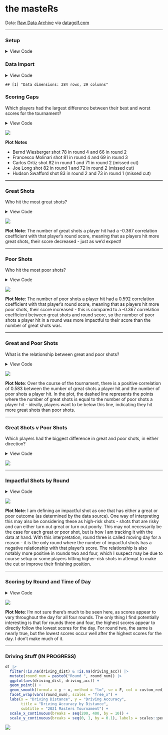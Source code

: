 the masteRs
================

Data:
<a href="https://datagolf.com/raw-data-archive" target="_blank">Raw Data
Archive</a> via
<a href="https://datagolf.com/" target="_blank">datagolf.com</a>

------------------------------------------------------------------------

### Setup

<details>
<summary>
View Code
</summary>

``` r
library(tidyverse)
library(janitor)
library(tvthemes)
library(plotly)

theme_custom = theme_avatar() +
  theme(plot.title = element_text(hjust = 0.5),
        plot.subtitle = element_text(hjust = 0.5, size = 9, vjust = 2.5, face = "italic"),
        plot.caption = element_text(face = "italic"),
        panel.grid.major = element_line(linewidth = 0.5, colour = "#DFDAD1"),
        panel.grid.minor = element_line(linewidth = 0.5, colour = "#DFDAD1"))

theme_set(theme_custom)
custom_red = "#DA8B8B"
custom_green = "#839F7D"
```

</details>

### Data Import

<details>
<summary>
View Code
</summary>

``` r
# changing player name to be (first + last) instead of (last, first)
df = read_csv("data/masters_data_2021.csv", show_col_types = F) |>
  separate(player_name, into = c("last_name", "first_name"), sep = ",") |>
  mutate(player_name = paste(first_name, last_name)) |>
  select(1:5, 31, 8:30)

paste0("Data dimensions: ", nrow(df), " rows, ", ncol(df), " columns")
```

</details>

    ## [1] "Data dimensions: 284 rows, 29 columns"

### Scoring Gaps

Which players had the largest difference between their best and worst
scores for the tournament?

<details>
<summary>
View Code
</summary>

``` r
min_max_rounds = df |>
  group_by(player_name) |>
  summarise(min_round = min(round_score),
            max_round = max(round_score)) |>
  mutate(min_max_diff = max_round - min_round)

min_max_rounds |>
  slice_max(min_max_diff, n = 5) |>
  pivot_longer(c(min_round, max_round), names_to = "min_max", values_to = "score") |>
  ggplot(aes(reorder(player_name, -min_max_diff), score)) +
  geom_col(aes(fill = min_max), position = "dodge", show.legend = F) +
  geom_text(aes(label = score, group = min_max), position = position_dodge2(width = 0.9), vjust = -0.5, size = 3.5) +
  scale_fill_manual(values = c(custom_red, custom_green)) +
  labs(x = NULL, y = "Score",
       title = "Who had the biggest difference in their best and worst rounds?",
       subtitle = "2021 Masters Tournament") +
  theme(axis.text.y = element_blank())
```

</details>

![](README_files/figure-gfm/unnamed-chunk-4-1.png)<!-- -->

**Plot Notes**

- Bernd Wiesberger shot 78 in round 4 and 66 in round 2
- Francesco Molinari shot 81 in round 4 and 69 in round 3
- Carlos Ortiz shot 82 in round 1 and 71 in round 2 (missed cut)
- Joe Long shot 82 in round 1 and 72 in round 2 (missed cut)
- Hudson Swafford shot 83 in round 2 and 73 in round 1 (missed cut)

------------------------------------------------------------------------

### Great Shots

Who hit the most great shots?

<details>
<summary>
View Code
</summary>

``` r
# cor_df = df |>
#   filter(!is.na(great_shots) & !is.na(round_score))
# 
# round(cor(cor_df$great_shots, cor_df$round_score), 3)

df |>
  filter(!is.na(great_shots)) |>
  group_by(player_name, fin_text) |>
  summarise(great_shots = sum(great_shots),
            .groups = "drop") |>
  slice_max(great_shots, n = 10) |>
  mutate(p_name = paste0(player_name, " (", fin_text, ")")) |>
  ggplot(aes(reorder(p_name, great_shots), great_shots)) +
  geom_col(fill = custom_green) +
  geom_text(aes(label = great_shots), size = 3.5, hjust = -0.4) +
  coord_flip() +
  labs(x = NULL, y = "Great Shots",
       title = "Who hit the most great shots?",
       subtitle = "2021 Masters Tournament") +
  theme(axis.text.x = element_blank())
```

</details>

![](README_files/figure-gfm/unnamed-chunk-5-1.png)<!-- -->

**Plot Note**: The number of great shots a player hit had a -0.367
correlation coefficient with that player’s round score, meaning that as
players hit more great shots, their score decreased - just as we’d
expect!

------------------------------------------------------------------------

### Poor Shots

Who hit the most poor shots?

<details>
<summary>
View Code
</summary>

``` r
# cor_df = df |>
#   filter(!is.na(poor_shots) & !is.na(round_score))
# 
# round(cor(cor_df$poor_shots, cor_df$round_score), 3)

df |>
  filter(!is.na(poor_shots)) |>
  group_by(player_name, fin_text) |>
  summarise(poor_shots = sum(poor_shots),
            .groups = "drop") |>
  slice_max(poor_shots, n = 10) |>
  mutate(p_name = paste0(player_name, " (", fin_text, ")")) |>
  ggplot(aes(reorder(p_name, poor_shots), poor_shots)) +
  geom_col(fill = custom_red) +
  geom_text(aes(label = poor_shots), size = 3.5, hjust = -0.4) +
  coord_flip() +
  labs(x = NULL, y = "Poor Shots",
       title = "Who hit the most poor shots?",
       subtitle = "2021 Masters Tournament") +
  theme(axis.text.x = element_blank())
```

</details>

![](README_files/figure-gfm/unnamed-chunk-6-1.png)<!-- -->

**Plot Note**: The number of poor shots a player hit had a 0.592
correlation coefficient with that player’s round score, meaning that as
players hit more poor shots, their score increased - this is compared to
a -0.367 correlation coefficient between great shots and round score, so
the number of poor shots a player hit in a round was more impactful to
their score than the number of great shots was.

------------------------------------------------------------------------

### Great and Poor Shots

What is the relationship between great and poor shots?

<details>
<summary>
View Code
</summary>

``` r
made_missed_cut = df |>
  filter(!is.na(great_shots) & !is.na(poor_shots)) |>
  count(player_name) |>
  mutate(made_cut = ifelse(n == 4, "Made Cut", "Missed Cut"))

# cor_df = df |>
#   filter(!is.na(great_shots) & !is.na(poor_shots)) |>
#   group_by(player_name) |>
#   summarise(great = sum(great_shots),
#             poor = sum(poor_shots),
#             .groups = "drop")
# 
# round(cor(cor_df$great, cor_df$poor), 3)

df |>
  filter(!is.na(great_shots) & !is.na(poor_shots)) |>
  inner_join(made_missed_cut, by = "player_name") |>
  group_by(player_name, made_cut) |>
  summarise(great = sum(great_shots),
            poor = sum(poor_shots),
            .groups = "drop") |>
  ggplot(aes(great, poor)) +
  geom_point(aes(col = made_cut), size = 4) +
  geom_abline(linetype = "dashed", alpha = 0.5) +
  # geom_line(stat = "smooth", formula = y ~ x, method = "lm", linetype = "dashed", alpha = 0.5) +
  scale_color_manual(values = c(custom_green, custom_red)) +
  labs(x = "Great Shots", y = "Poor Shots", col = NULL,
       title = "Scatterplot of Great and Poor Shots",
       subtitle = "2021 Masters Tournament") +
  theme(legend.position = "right") +
  scale_x_continuous(breaks = seq(0, 50, by = 2)) +
  scale_y_continuous(breaks = seq(0, 50, by = 2))
```

</details>

![](README_files/figure-gfm/unnamed-chunk-7-1.png)<!-- -->

**Plot Note**: Over the course of the tournament, there is a positive
correlation of 0.583 between the number of great shots a player hit and
the number of poor shots a player hit. In the plot, the dashed line
represents the points where the number of great shots is equal to the
number of poor shots a player hit - ideally, players want to be below
this line, indicating they hit more great shots than poor shots.

------------------------------------------------------------------------

### Great Shots v Poor Shots

Which players had the biggest difference in great and poor shots, in
either direction?

<details>
<summary>
View Code
</summary>

``` r
n_threshold = 6

df |>
  filter(!is.na(great_shots) & !is.na(poor_shots)) |>
  group_by(player_name, fin_text) |>
  summarise(great = sum(great_shots),
            poor = sum(poor_shots),
            .groups = "drop") |>
  mutate(diff = great - poor) |>
  slice_max(diff, n = n_threshold) |>
  rbind(df |>
  filter(!is.na(great_shots) & !is.na(poor_shots)) |>
  group_by(player_name, fin_text) |>
  summarise(great = sum(great_shots),
            poor = sum(poor_shots),
            .groups = "drop") |>
  mutate(diff = great - poor) |>
  slice_min(diff, n = n_threshold)) |>
  mutate(diff_col = ifelse(diff > 0, "good", "bad"),
         pos_lab = ifelse(diff > 0, diff, ""),
         neg_lab = ifelse(diff < 0, diff, ""),
         p_name = paste0(player_name, " (", fin_text, ")")) |>
  ggplot(aes(reorder(p_name, diff), diff)) +
  geom_col(aes(fill = diff_col), show.legend = F) +
  geom_text(aes(label = pos_lab), size = 3.5, hjust = 1.5) +
  geom_text(aes(label = neg_lab), size = 3.5, hjust = -0.4) +
  coord_flip() +
  scale_fill_manual(values = c(custom_red, custom_green)) +
  labs(x = NULL, y = "Great Shots - Poor Shots",
       title = "Biggest Differences Between Great and Poor Shots",
       subtitle = "2021 Masters Tournament") +
  scale_y_continuous(breaks = seq(-15, 15, by = 3))
```

</details>

![](README_files/figure-gfm/unnamed-chunk-8-1.png)<!-- -->

------------------------------------------------------------------------

### Impactful Shots by Round

<details>
<summary>
View Code
</summary>

``` r
df |>
  filter(!is.na(great_shots) & !is.na(poor_shots) & !is.na(round_score)) |>
  inner_join(df |>
  filter(!is.na(great_shots) & !is.na(poor_shots) & !is.na(round_score)) |>
  group_by(player_name, round_num) |>
  summarise(great = sum(great_shots),
            poor = sum(poor_shots),
            impactful = sum(great_shots) + sum(poor_shots),
            .groups = "drop"), by = c("player_name", "round_num")) |>
  mutate(great_prop = great / impactful,
         round_num = paste0("Round ", round_num)) |>
  ggplot(aes(impactful, round_score)) +
  geom_point() +
  geom_smooth(formula = y ~ x, method = "lm", se = F, col = "springgreen4") +
  geom_hline(yintercept = 72, alpha = 0.15) +
  facet_wrap(vars(round_num)) +
  labs(x = "Impactful Shots", y = "Round Score",
       title = "Impactful Shots by Round",
       subtitle = "2021 Masters Tournament") +
  scale_x_continuous(breaks = seq(0, 20, by = 2)) +
  scale_y_continuous(breaks = seq(60, 90, by = 4))
```

</details>

![](README_files/figure-gfm/unnamed-chunk-9-1.png)<!-- -->

**Plot Note**: I am defining an impactful shot as one that has either a
great or poor outcome (as determined by the data source). One way of
interpreting this may also be considering these as high-risk shots -
shots that are risky and can either turn out great or turn out poorly.
This may not necessarily be the case for each great or poor shot, but is
how I am tracking it with the data at hand. With this interpretation,
round three is called moving day for a reason - it is the only round
where the number of impactful shots has a negative relationship with
that player’s score. The relationship is also notably more positive in
rounds two and four, which I suspect may be due to course setup or some
players hitting higher-risk shots in attempt to make the cut or improve
their finishing position.

------------------------------------------------------------------------

### Scoring by Round and Time of Day

<details>
<summary>
View Code
</summary>

``` r
df |>
  inner_join(df |>
  distinct(round_num, teetime) |>
  group_by(round_num) |>
  mutate(round_group_num = rank(teetime)), by = c("round_num", "teetime")) |>
  group_by(round_num, teetime) |>
  summarise(score = sum(round_score),
            .groups = "drop") |>
  inner_join(df |>
  group_by(round_num, teetime) |>
  summarise(n_players = n(),
            .groups = "drop"), by = c("round_num", "teetime")) |>
  mutate(avg_score = round(score / n_players, 3),
         round_num = paste0("Round ", round_num)) |>
  ggplot(aes(teetime, avg_score)) +
  geom_line(linewidth = 1.5, col = custom_green) +
  geom_line(stat = "smooth", formula = y ~ x, method = "lm", alpha = 0.5) +
  facet_wrap(vars(round_num)) +
  scale_y_continuous(breaks = seq(60, 90, by = 2)) +
  labs(x = "Tee Time", y = "Group Average Score",
       title = "Scores by Tee Times",
       subtitle = "2021 Masters Tournament")
```

</details>

![](README_files/figure-gfm/unnamed-chunk-10-1.png)<!-- -->

**Plot Note**: I’m not sure there’s much to be seen here, as scores
appear to vary throughout the day for all four rounds. The only thing I
find potentially interesting is that for rounds three and four, the
highest scores appear to directly follow the lowest scores for the day.
For round two, the same is nearly true, but the lowest scores occur well
after the highest scores for the day. I don’t make much of it.

------------------------------------------------------------------------

### Driving Stuff (IN PROGRESS)

``` r
df |>
  filter(!is.na(driving_dist) & !is.na(driving_acc)) |>
  mutate(round_num = paste0("Round ", round_num)) |>
  ggplot(aes(driving_dist, driving_acc)) +
  geom_point() +
  geom_smooth(formula = y ~ x, method = "lm", se = F, col = custom_red) +
  facet_wrap(vars(round_num), scales = "free_x") +
  labs(x = "Driving Distance", y = "Driving Accuracy",
       title = "Driving Accuracy by Distance",
       subtitle = "2021 Masters Tournament") +
  scale_x_continuous(breaks = seq(200, 400, by = 10)) +
  scale_y_continuous(breaks = seq(0, 1, by = 0.1), labels = scales::percent)
```

![](README_files/figure-gfm/unnamed-chunk-11-1.png)<!-- -->
